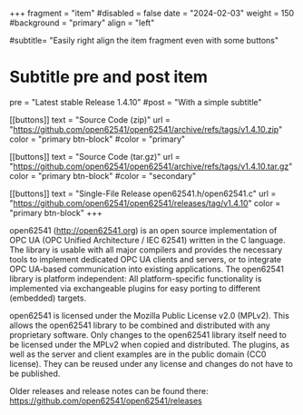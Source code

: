 +++
fragment = "item"
#disabled = false
date = "2024-02-03"
weight = 150
#background = "primary"
align = "left"

#subtitle= "Easily right align the item fragment even with some buttons"

# Subtitle pre and post item
pre = "Latest stable Release 1.4.10"
#post = "With a simple subtitle"

[[buttons]]
text = "Source Code (zip)"
url = "https://github.com/open62541/open62541/archive/refs/tags/v1.4.10.zip"
color = "primary btn-block"
#color = "primary"

[[buttons]]
text = "Source Code (tar.gz)"
url = "https://github.com/open62541/open62541/archive/refs/tags/v1.4.10.tar.gz"
color = "primary btn-block"
#color = "secondary"

[[buttons]]
text = "Single-File Release open62541.h/open62541.c"
url = "https://github.com/open62541/open62541/releases/tag/v1.4.10"
color = "primary btn-block"
+++

open62541 (http://open62541.org) is an open source implementation of OPC UA (OPC Unified Architecture / IEC 62541) written in the C language. The library is usable with all major compilers and provides the necessary tools to implement dedicated OPC UA clients and servers, or to integrate OPC UA-based communication into existing applications. The open62541 library is platform independent: All platform-specific functionality is implemented via exchangeable plugins for easy porting to different (embedded) targets.

open62541 is licensed under the Mozilla Public License v2.0 (MPLv2). This allows the open62541 library to be combined and distributed with any proprietary software. Only changes to the open62541 library itself need to be licensed under the MPLv2 when copied and distributed. The plugins, as well as the server and client examples are in the public domain (CC0 license). They can be reused under any license and changes do not have to be published.

Older releases and release notes can be found there: https://github.com/open62541/open62541/releases